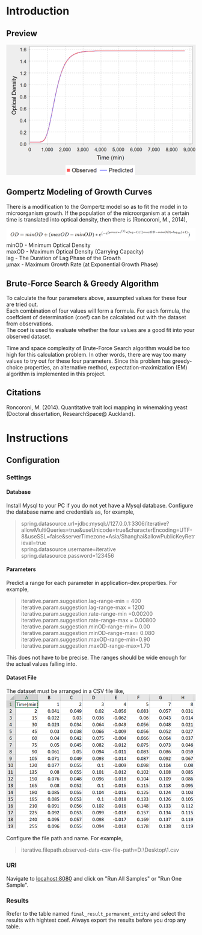 # Introduction

## Preview  
[![Predicted and observed datasets](https://github.com/yqia182/iterative-calculation/blob/master/doc/3_growthcurve.png?raw=true "Predicted and observed datasets")](https://github.com/yqia182/iterative-calculation/blob/master/doc/3_growthcurve.png?raw=true "Modified Gompertz Model")

## Gompertz Modeling of Growth Curves  
There is a modification to the Gompertz model so as to fit the model in to microorganism growth. If the population of the microorganism at a certain time is translated into optical density, then there is (Roncoroni, M., 2014),  

[![Modified Gompertz Model](https://github.com/yqia182/iterative-calculation/blob/master/doc/Gompertz_img.bmp?raw=true "Modified Gompertz Model")](https://github.com/yqia182/iterative-calculation/blob/master/doc/Gompertz_img.bmp?raw=true "Modified Gompertz Model")
minOD - Minimum Optical Density  
maxOD - Maximum Optical Density (Carrying Capacity)  
lag - The Duration of Lag Phase of the Growth  
μmax - Maximum Growth Rate (at Exponential Growth Phase)  


## Brute-Force Search & Greedy Algorithm  
To calculate the four parameters above, assumpted values for these four are tried out.  
Each combination of four values will form a formula. For each formula, the coeffcient of determination (coef) can be calcalated out with the dataset from observations.  
The coef is used to evaluate whether the four values are a good fit into your observed dataset.

Time and space complexity of Brute-Force Search algorithm would be too high for this calculation problem. In other words, there are way too many values to try out for these four parameters. Since this problem has greedy-choice properties, an alternative method, expectation-maximization (EM) algorithm is implemented in this project.

## Citations 
Roncoroni, M. (2014). Quantitative trait loci mapping in winemaking yeast (Doctoral dissertation, ResearchSpace@ Auckland).


# Instructions
## Configuration  
### Settings
#### Database
Install Mysql to your PC if you do not yet have a Mysql database. Configure the database name and credentials as, for example,
> spring.datasource.url=jdbc:mysql://127.0.0.1:3306/iterative?allowMultiQueries=true&useUnicode=true&characterEncoding=UTF-8&useSSL=false&serverTimezone=Asia/Shanghai&allowPublicKeyRetrieval=true  
spring.datasource.username=iterative  
spring.datasource.password=123456  

#### Parameters
Predict a range for each parameter in application-dev.properties. For example,

> iterative.param.suggestion.lag-range-min = 400  
iterative.param.suggestion.lag-range-max = 1200  
iterative.param.suggestion.rate-range-min =0.00200  
iterative.param.suggestion.rate-range-max = 0.00800  
iterative.param.suggestion.minOD-range-min= 0.00  
iterative.param.suggestion.minOD-range-max= 0.080  
iterative.param.suggestion.maxOD-range-min=0.90  
iterative.param.suggestion.maxOD-range-max=1.70  

This does not have to be precise. The ranges should be wide enough for the actual values falling into.

#### Dataset File
The dataset must be arranged in a CSV file like,
[![Csv File Demo](https://raw.githubusercontent.com/yqia182/iterative-calculation/master/doc/csv_demo.bmp "Csv File Demo")](https://raw.githubusercontent.com/yqia182/iterative-calculation/master/doc/csv_demo.bmp "Csv File Demo")

Configure the file path and name. For example,
> iterative.filepath.observed-data-csv-file-path=D:\\Desktop\\1.csv


### URI
Navigate to [locahost:8080](http://locahost:8080/ "locahost:8080") and click on "Run All Samples" or "Run One Sample".

### Results
Rrefer to the table named `final_result_permanent_entity` and select the results with hightest coef.
Always export the results before you drop any table.

